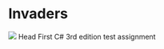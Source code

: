 # Invaders
![](https://bfa1cff6b282.ngrok.io/app/rest/builds/aggregated/strob:(branch:(buildType:(id:Invaders_Build),policy:active_history_and_active_vcs_branches),locator:(buildType:(id:Invaders_Build)))/statusIcon.svg)  
Head First C# 3rd edition test assignment
